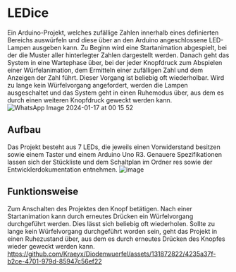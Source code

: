 # LEDice
Ein Arduino-Projekt, welches zufällige Zahlen innerhalb eines definierten Bereichs auswürfeln und diese über an den Arduino angeschlossene LED-Lampen ausgeben kann. Zu Beginn wird eine Startanimation abgespielt, bei der die Muster aller hinterlegter Zahlen dargestellt werden. Danach geht das System in eine Wartephase über, bei der jeder Knopfdruck zum Abspielen einer Würfelanimation, dem Ermitteln einer zufälligen Zahl und dem Anzeigen der Zahl führt. Dieser Vorgang ist beliebig oft wiederholbar. Wird zu lange kein Würfelvorgang angefordert, werden die Lampen ausgeschaltet und das System geht in einen Ruhemodus über, aus dem es durch einen weiteren Knopfdruck geweckt werden kann.
![WhatsApp Image 2024-01-17 at 00 15 52](https://github.com/Kraeyx/Diodenwuerfel/assets/131872822/679ae528-9287-4965-9221-824761dedfe2)
## Aufbau
Das Projekt besteht aus 7 LEDs, die jeweils einen Vorwiderstand besitzen sowie einem Taster und einem Arduino Uno R3. Genauere Spezifikationen lassen sich der Stückliste und dem Schaltplan im Ordner res sowie der Entwicklerdokumentation entnehmen.
![image](https://github.com/Kraeyx/Diodenwuerfel/assets/131872822/c055aabe-4f51-47bc-a512-298162e817f8)
## Funktionsweise
Zum Anschalten des Projektes den Knopf betätigen. Nach einer Startanimation kann durch erneutes Drücken ein Würfelvorgang durchgeführt werden. Dies lässt sich beliebig oft wiederholen. Sollte zu lange kein Würfelvorgang durchgeführt worden sein, geht das Projekt in einen Ruhezustand über, aus dem es durch erneutes Drücken des Knopfes wieder geweckt werden kann.
https://github.com/Kraeyx/Diodenwuerfel/assets/131872822/4235a37f-b2ce-4701-979d-85947c56ef22


